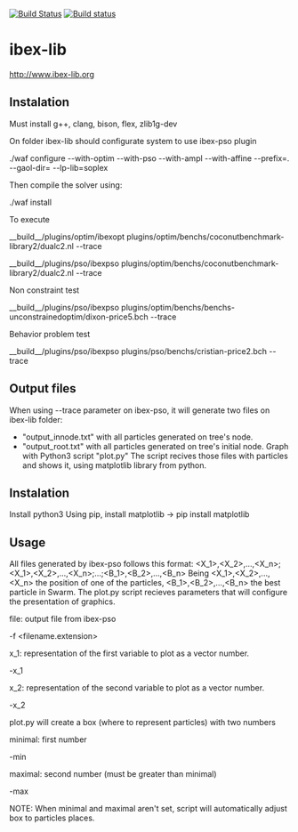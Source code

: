 [![Build Status](https://travis-ci.org/ibex-team/ibex-lib.svg?branch=master)](https://travis-ci.org/ibex-team/ibex-lib)
[![Build status](https://ci.appveyor.com/api/projects/status/9w1wxhvymsohs4gr/branch/master?svg=true)](https://ci.appveyor.com/project/Jordan08/ibex-lib-q0c47/branch/master)

ibex-lib
========

http://www.ibex-lib.org

Instalation
-----------

Must install g++, clang, bison, flex, zlib1g-dev

On folder ibex-lib should configurate system to use ibex-pso plugin

./waf configure --with-optim --with-pso --with-ampl --with-affine --prefix=. --gaol-dir= --lp-lib=soplex

Then compile the solver using:

./waf install

To execute

\_\_build\_\_/plugins/optim/ibexopt plugins/optim/benchs/coconutbenchmark-library2/dualc2.nl --trace

\_\_build\_\_/plugins/pso/ibexpso plugins/optim/benchs/coconutbenchmark-library2/dualc2.nl --trace
 
Non constraint test

\_\_build\_\_/plugins/pso/ibexpso plugins/optim/benchs/benchs-unconstrainedoptim/dixon-price5.bch --trace

Behavior problem test

\_\_build\_\_/plugins/pso/ibexpso plugins/pso/benchs/cristian-price2.bch --trace

Output files
-----------
When using --trace parameter on ibex-pso, it will generate two files on ibex-lib folder:
- "output_innode.txt" with all particles generated on tree's node.
- "output_root.txt" with all particles generated on tree's initial node.
Graph with Python3 script "plot.py"
The script recives those files with particles and shows it, using matplotlib library from python.

Instalation
-----------
Install python3
Using pip, install matplotlib
-> pip install matplotlib

Usage
-----------
All files generated by ibex-pso follows this format:
<X_1>,<X_2>,...,<X_n>;<X_1>,<X_2>,...,<X_n>;...;<B_1>,<B_2>,...,<B_n>
Being <X_1>,<X_2>,...,<X_n> the position of one of the particles, <B_1>,<B_2>,...,<B_n> the best particle in Swarm.
The plot.py script recieves parameters that will configure the presentation of graphics.

file: output file from ibex-pso

-f <filename.extension>

x_1: representation of the first variable to plot as a vector number.

-x_1 <pos int number>

x_2: representation of the second variable to plot as a vector number.

-x_2 <pos int number>

plot.py will create a box (where to represent particles) with two numbers

minimal: first number

-min <float number>

maximal: second number (must be greater than minimal)

-max <float number>

NOTE: When minimal and maximal aren't set, script will automatically adjust box to particles places.